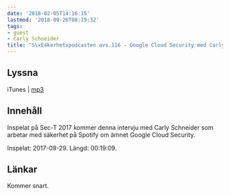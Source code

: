 ```yaml
---
date: '2018-02-05T14:16:15'
lastmod: '2018-09-26T08:19:32'
tags:
- guest
- Carly Schneider
title: "S\xE4kerhetspodcasten avs.116 - Google Cloud Security med Carly Schneider"
---
```

## Lyssna

iTunes \| [mp3](http://traffic.libsyn.com/sakerhetspodcasten/SEC-T_2017_Carly_Schneider.mp3)

## Innehåll

Inspelat på Sec-T 2017 kommer denna intervju med Carly Schneider som arbetar med
säkerhet på Spotify om ämnet Google Cloud Security.

Inspelat: 2017-09-29. Längd: 00:19:09.

## Länkar

Kommer snart.

